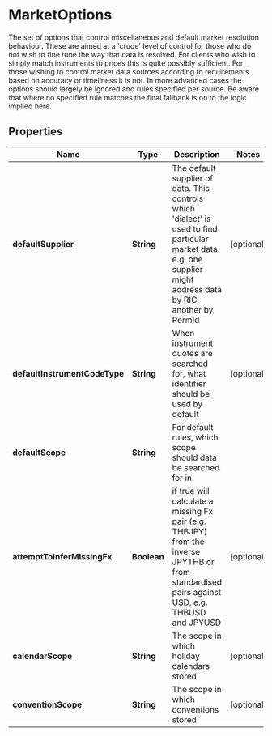 

# MarketOptions

The set of options that control miscellaneous and default market resolution behaviour.  These are aimed at a 'crude' level of control for those who do not wish to fine tune the way that data is resolved.  For clients who wish to simply match instruments to prices this is quite possibly sufficient. For those wishing to control market data sources  according to requirements based on accuracy or timeliness it is not. In more advanced cases the options should largely be ignored and rules specified  per source. Be aware that where no specified rule matches the final fallback is on to the logic implied here.

## Properties

Name | Type | Description | Notes
------------ | ------------- | ------------- | -------------
**defaultSupplier** | **String** | The default supplier of data. This controls which &#39;dialect&#39; is used to find particular market data. e.g. one supplier might address data by RIC, another by PermId |  [optional]
**defaultInstrumentCodeType** | **String** | When instrument quotes are searched for, what identifier should be used by default |  [optional]
**defaultScope** | **String** | For default rules, which scope should data be searched for in | 
**attemptToInferMissingFx** | **Boolean** | if true will calculate a missing Fx pair (e.g. THBJPY) from the inverse JPYTHB or from standardised pairs against USD, e.g. THBUSD and JPYUSD |  [optional]
**calendarScope** | **String** | The scope in which holiday calendars stored |  [optional]
**conventionScope** | **String** | The scope in which conventions stored |  [optional]



